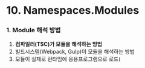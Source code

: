 # 10. Namespaces.Modules

### 1. Module 해석 방법

1. **컴파일러(TSC)가 모듈을 해석하는 방법**
2. 빌드시스템(Webpack, Gulp)이 모듈을 해석하는 방법
3. 모듈이 실제로 런타임에 응용프로그램으로 로드(<script />태그, SystemJs 등)되는 방법

### 2. JavaScript 모듈의 역사

1. 모듈 시스템을 지원하지 않음 (~1995)
    - 단점
        - 전역 네임스페이스에 정의 → 확장이 어려움
        - 사용할 수 있는 변수명 고갈 → 같은 변수명으로 인한 충돌 발생
        - 외부에서 어떤 기능을 사용할 수 있고, 어떤 부분은 사용하면 안되는지 구별 어려움
    - 해결방안
        - 객체 이용
            
            ```tsx
            // 객체 이용 
            window.memberModule = {
            	memberList: [],
            	getMemberList() { return this.memberList },
            	setMemberList(member: Member) { this.memberList.push(member); }
            }
            
            memberModule.setMemberList({ name: 'soo', age: 30 });
            console.log(memberModule.memberList); // [{name: 'soo', age: 30}]
            ```
            
        - 즉시 실행 함수 사용
            
            ```jsx
            const memberMoudle = (function () {
              const memberList = []; 
              return {
                getMemberList: () => {
                  return memberList;
                },
                setMemberList: (member) => {
                  memberList.push(member);
                },
              };
            })();
            
            memberMoudle.setMemberList({ name: 'soo', age: 30 });
            console.log(memberMoudle.getMemberList()); // [{name: 'soo', age: 30}]
            memberMoudle.setMemberList({ name: 'jin', age: 30 });
            console.log(memberMoudle.getMemberList()); // [{name: 'soo', age: 30}, {name: 'jin', age: 30}]
            ```
            
        
    - 문제점
        - 자바스크립트 코드 → 브라우저 렌더링의 블로킹 요소: 즉, 응용 프로그램이 커질수록 첫 렌더링 속도 느려짐
        
2. 페이지를 한번에 로드하는 대신, 필요한 파일만 동적으로 로드하는 방식 채택(2004~2009)
    - 특징: 첫 페이지가 로딩된 다음 자바스크립트를 게으르게(그리고 비동기로) 로딩하는 모듈 로더 제공
    - 비동기적으로 모듈을 로딩한다는 뜻
        1. 모듈은 잘 캡슐화되어야 한다.
        2. 모듈 간의 의존성은 명시적이다.
        3. 모든 모듈은 앱 내에서 고유 식별자를 가져야 한다.
        
3. NodeJS의 개발(2009)
    - 특징: 모듈 시스템을 플랫폼 자체에 추가
    
4. Browserify(2011)의 출시: `require('modules')  in the browser`
    - 특징: 프론트엔드 엔지니어도 CommonJS 사용 가능
        
        ```jsx
        export const test = () => {
            return 'hi';
        }
        ```
        
        ```jsx
        "use strict";
        Object.defineProperty(exports, "__esModule", { value: true });
        // defineProperty(obj: 정의할 object명, prop: ojbect 프로퍼티 , descriptor)
        // console.log(exports.__esModule) // output: true
        exports.test = void 0; // void 연산자로 undefined를 반환한다 (undefined 값을 주기 위해 사용)
        const test = () => 
            return 'hi';
        };
        exports.test = test;
        ```
        
    - CommonJS 모듈 방식의 문제점
        - require 호출은 반드시 동기 방식이어야 한다
        - CommonJS 모듈 해석 알고리즘이 웹에 적합하지 않다
        - **정적 분석이 불가능하다 → ?? 아마도 Object.defineProperty 메서드를 통해 동적으로 프로퍼티가 추가되니까 런타임 때 분석이 가능하므로 정적 분석이 불가능하다고 한게 아닐까 싶음**
        
5. ES2015 개정판 출시
    - 특징: 정적 분석이 가능한 새로운 표준 import/export 소개
    - 문제점
        - 표준을 지원하지 않는 자바스크립트 런타임도 있었으므로 환경에 맞는 타입으로 컴파일 필요
        
6. 타입스크립트의 탄생
    - 특징: 모듈의 코드를 소비하고 익스포트할 수 있는 여러 방식 추가
        - 전역 선언, 표준 ES2015의 import와 export, 과거 호환성을 제공하는 CommonJS 모듈의 import 등
        

### 3. Import, Export

- **정적 임포트 vs 동적 임포트**
    
    
    |  | 정적 임포트 | 동적 임포트 |
    | --- | --- | --- |
    | 장점 | 안정성  | - 코드를 분할하여 병렬로 로딩할 수 있다. (응용 프로그램 최적화 가능)
    - 필요할 때만 코드를 로딩할 수 있음 |
    | 단점 | 코드의 양이 많아질수록 첫 렌더링 시간이 점점 길어진다 | 안정성의 이슈  |
    - 정적 임포트
        
        ```tsx
        import user from './user';
        export function userModule() { }
        ```
        
    - 동적 임포트
        
        ```tsx
        // test.ts
        export function foo() {
        	alert('foo');
        }
        
        export function boo() {
        	alert('boo');
        }
        
        // app.ts
        let {foo, boo} = await import('./test.ts');
        
        foo();
        boo();
        
        ---------------
        
        import(경로).then(obj => {...}).catch(err => {...})
        
        ```
        

- 모듈 모드 vs 스크립트 모드
    - import나 export를 포함하느냐를 기준으로 모드 결정
        - 모듈 모드: import, export 포함 → 권장
        - 스크립트 모드: import, export 불포함
        

### 4. 네임스페이스

- namespace 키워드 → **캡슐화 수단으로 권장하지 않음 (WHY?)**
- 특징
    - 이름이 있어야 한다
    - 함수, 변수, 타입, 인터페이스, 다른 네임스페이스 익스포트 가능
    - namespace 블록 안의 모든 코드는 명시적으로 익스포트하지 않는 한 외부에서 볼 수 없다
    - 언제사용? 모듈이 커져서 여러 서브 모듈로 쪼개야 하는 상황을 때
        - 왜? 모든 파일에서 Network.HTTP.get, Network.TCP.listenOn 등의 형태로 호출 가능 → 파일이 다르더라도 하나의 Network 네임스페이스에 속하도록 가능
            
            ```jsx
            // HTTP.ts 
            namespace Network {
                export namespace HTTP {
                    export function get<T>(url: string): Promise<T> {
                        return new Promise((resvole, reject) => {
                            
                        });
                    }
                }
            }
            
            // UDP.ts 
            namespace Network {
                export namespace UDP {
                    export function send(url: string, packets): Promise<void> {
                        return new Promise((resolve, reject) => {
            
                        });
                    }
                }
            }
            
            // app.ts
            **Network**.HTTP.get<string[]>('http://url.com/dogs');
            **Network**.UDP.send('http://url.com/cats', 'buffer');
            ```
            
            - 어떻게 다른 파일에서 사용 가능?
                - Network가 전역으로 이미 정의되어 있는 경우, 타입스크립트는 Network 변수를 새로 생성하는 것이 아니라, 기존의 변수를 확장하기 때문에  → 즉 그렇기 때문에 일반 모듈을 사용하는 것이 더 좋다
                
- 컴파일 코드 예시
    
    ```tsx
    namespace Flowers {
        export function give(count: number) {
            return count + 'flowers'
        }
    }
    ```
    
    ```jsx
    "use strict";
    var Flowers;
    (function (Flowers) {
        function give(count) {
            return count + 'flowers'; // 클로저
        }
        Flowers.give = give;
    })(Flowers || (Flowers = {}));
    ```
    

### 5. 선언 합치기

- 값과 타입 합치기(6.3.4 컴패니언 객체 패턴) → 같은 이름을 공유하는 객체와 타입을 쌍으로 묶는 패턴 / 타입과 값은 별도의 네임스페이스를 갖는다
    
    ```tsx
    type Currency = {
    	unit: 'EUR' | 'GBP' | 'JPY' | 'USD'
    }
    
    let Currency = {
    	DEFAULT: 'USD',
    	from(value: number, unit = Currency.DEFAULT): Currency {
    		return {unit, value}
    	}
    }
    ```
    
- 여러 네임스페이스를 하나로 합치기
- 여러 인터페이스를 하나로 합치기
    
    ```tsx
    interface User {
    	name: string
    }
    
    interface User {
    	age: number
    }
    
    let a: User = {
    	name: 'soo',
    	age: 30
    }
    ```
